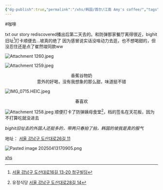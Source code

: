 ```yaml
---
{"dg-publish":true,"permalink":"/xhs/韩国/首尔/江南 Amy's coffee/","tags":["rednote","首尔"],"created":"2024-11-14","updated":"2025-04-13T17:21:50.616+08:00"}
---
```


#咖啡 

txt our story rediscovered播出后第二天去的。和防弹那家餐厅离得很近，bighit旧址[^1]打卡顺便去…坡真的绝了
因为感冒说实话没啥动力去逛，也不想喝甜的，但没忍住还是点了崔然竣同款ww

![Attachment 1260.jpeg](/img/user/xhs/%E9%9F%A9%E5%9B%BD/%E9%A6%96%E5%B0%94/photo-%E9%A6%96%E5%B0%94/Attachment%201260.jpeg)

![Attachment 1259.jpeg](/img/user/xhs/%E9%9F%A9%E5%9B%BD/%E9%A6%96%E5%B0%94/photo-%E9%A6%96%E5%B0%94/Attachment%201259.jpeg)
<center>香蕉谷物奶</center>
<center>意外的好喝，没有我想象的那么甜，味道挺不错</center>

![IMG_0715.HEIC.jpeg](/img/user/xhs/%E9%9F%A9%E5%9B%BD/%E9%A6%96%E5%B0%94/attachments/IMG_0715.HEIC.jpeg)
<center>春喜欢</center>

![Attachment 1258.jpeg](/img/user/xhs/%E9%9F%A9%E5%9B%BD/%E9%A6%96%E5%B0%94/photo-%E9%A6%96%E5%B0%94/Attachment%201258.jpeg)
顺便打卡了防弹姨母食堂[^2]，档的签名在天花板，因为不打算吃就没进去

*bighit旧址去的外国人还挺多的，带两只春拍了拍，韩国的坡我是真的服气*


地址：
[서울 강남구 도산대로26길 11](https://pcmap.place.naver.com/restaurant/32587866/home?from=map&fromPanelNum=2&timestamp=202504131708&locale=ko&svcName=map_pcv5&searchText=Amy%27s%20coffee#)

![Pasted image 20250413170905.png](/img/user/xhs/%E9%9F%A9%E5%9B%BD/%E9%A6%96%E5%B0%94/attachments/Pasted%20image%2020250413170905.png)


[xhs](https://www.xiaohongshu.com/explore/673b81b6000000000202a6b5?xsec_token=ABedlK0mJpHKXVhHhsR_CTJu9bVoXVgecLOjyfpaQQIxo=&xsec_source=pc_user)



[^1]: [서울 강남구 도산대로16길 13-20 청구빌딩](https://pcmap.place.naver.com/place/19997100/home?from=map&fromPanelNum=2&timestamp=202504131720&locale=ko&svcName=map_pcv5&searchText=30banpo-daero16-gil#)

[^2]: 유정식당 [서울 강남구 도산대로28길 14](https://pcmap.place.naver.com/restaurant/31744281/home?from=map&fromPanelNum=2&timestamp=202504131718&locale=ko&svcName=map_pcv5&searchText=Amy%27s%20coffee#)
